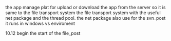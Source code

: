 
the app manage plat for upload or download the app from the server
	so it is same to the file transport system
the file transport system with the useful net package
	and the thread pool. the net package also use for the 
	svn_post
it runs in windows vs enviroment


10.12 begin the start of the file_post 